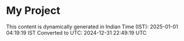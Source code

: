 # My Project

This content is dynamically generated in Indian Time (IST): 2025-01-01 04:19:19 IST
Converted to UTC: 2024-12-31 22:49:19 UTC
